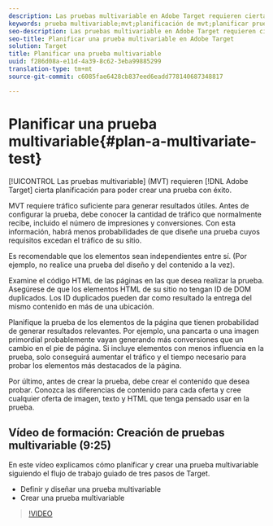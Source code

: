```yaml
---
description: Las pruebas multivariable en Adobe Target requieren cierta planificación para poder crear una prueba con éxito.
keywords: prueba multivariable;mvt;planificación de mvt;planificar prueba multivariable
seo-description: Las pruebas multivariable en Adobe Target requieren cierta planificación para poder crear una prueba con éxito.
seo-title: Planificar una prueba multivariable en Adobe Target
solution: Target
title: Planificar una prueba multivariable
uuid: f286d08a-e11d-4a39-8c62-3eba99885299
translation-type: tm+mt
source-git-commit: c6085fae6428cb837eed6eadd778140687348817

---
```



# Planificar una prueba multivariable{#plan-a-multivariate-test}

[!UICONTROL Las pruebas multivariable] (MVT) requieren [!DNL Adobe Target] cierta planificación para poder crear una prueba con éxito.

MVT requiere tráfico suficiente para generar resultados útiles. Antes de configurar la prueba, debe conocer la cantidad de tráfico que normalmente recibe, incluido el número de impresiones y conversiones. Con esta información, habrá menos probabilidades de que diseñe una prueba cuyos requisitos excedan el tráfico de su sitio.

Es recomendable que los elementos sean independientes entre sí. (Por ejemplo, no realice una prueba del diseño y del contenido a la vez).

Examine el código HTML de las páginas en las que desea realizar la prueba. Asegúrese de que los elementos HTML de su sitio no tengan ID de DOM duplicados. Los ID duplicados pueden dar como resultado la entrega del mismo contenido en más de una ubicación.

Planifique la prueba de los elementos de la página que tienen probabilidad de generar resultados relevantes. Por ejemplo, una pancarta o una imagen primordial probablemente vayan generando más conversiones que un cambio en el pie de página. Si incluye elementos con menos influencia en la prueba, solo conseguirá aumentar el tráfico y el tiempo necesario para probar los elementos más destacados de la página.

Por último, antes de crear la prueba, debe crear el contenido que desea probar. Conozca las diferencias de contenido para cada oferta y cree cualquier oferta de imagen, texto y HTML que tenga pensado usar en la prueba.

## Vídeo de formación: Creación de pruebas multivariable (9:25)

En este vídeo explicamos cómo planificar y crear una prueba multivariable siguiendo el flujo de trabajo guiado de tres pasos de Target.

* Definir y diseñar una prueba multivariable
* Crear una prueba multivariable

>[!VIDEO](https://video.tv.adobe.com/v/17395?captions=spa)